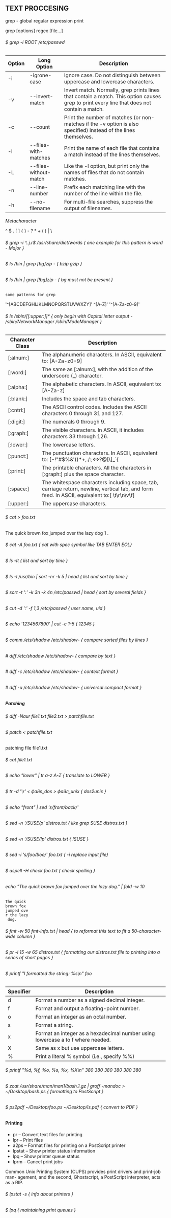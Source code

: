 

## TEXT PROCCESING

grep - global regular expression print

grep [options] regex [file...]

###### $ grep -i ROOT /etc/passwd

| Option | Long Option | Description |
| --- | --- | --- |
| -i | -igrone-case | Ignore case. Do not distinguish between uppercase and lowercase characters. |
| -v | --invert-match | Invert match. Normally, grep prints lines that contain a match. This option causes grep to print every line that does not contain a match. |
| -c | --count | Print the number of matches (or non-matches if the -v option is also specified) instead of the lines themselves. |
| -l | --files-with-matches | Print the name of each file that contains a match instead of the lines themselves.|
| -L | --files-without-match | Like the -l option, but print only the names of files that do not contain matches. |
| -n | --line-number|  Prefix each matching line with the number of the line within the file. |
| -h | --no-filename | For multi-file searches, suppress the output of filenames. |

*Metacharacter*

^ $ . [ ] { } - ? * + ( ) | \

###### $ grep -i ^..j.r$ /usr/share/dict/words { one example for this pattern is word - Major }
###### $ ls /bin | grep [bg]zip - { bzip gzip }
###### $ ls /bin | grep [!bg]zip - { bg must not be present }

	some patterns for grep
'^[ABCDEFGHIJKLMNOPQRSTUVWXZY]'
^[A-Z]'
'^[A-Za-z0-9]'

###### $ ls /sbin/[[:upper:]]* { only begin with Capital letter output - /sbin/NetworkManager /sbin/ModeManager }

| Character Class | Description |
| --- | --- |
[:alnum:] | The alphanumeric characters. In ASCII, equivalent to: [A-Za-z0-9]
[:word:] | The same as [:alnum:], with the addition of the underscore (_) character.
[:alpha:] | The alphabetic characters. In ASCII, equivalent to:[A-Za-z]
[:blank:] | Includes the space and tab characters.
[:cntrl:] | The ASCII control codes. Includes the ASCII characters 0 through 31 and 127.
[:digit:] | The numerals 0 through 9.
[:graph:] | The visible characters. In ASCII, it includes characters 33 through 126.
[:lower:] | The lowercase letters.
[:punct:] | The punctuation characters. In ASCII, equivalent to: [-!"#$%&'()*+,./:;<=>?@[\\\]_`{|}~]
[:print:] | The printable characters. All the characters in [:graph:] plus the space character.
[:space:] | The whitespace characters including space, tab, carriage return, newline, vertical tab, and form feed. In ASCII, equivalent to:[ \t\r\n\v\f]
[:upper:] | The uppercase characters.


###### $ cat > foo.txt
The quick brown fox jumped over the lazy dog 1 .
###### $ cat -A foo.txt { cat with spec symbol like TAB ENTER EOL}

###### $ ls -lt { list and sort by time }
###### $ ls -l /usr/bin | sort -nr -k 5 | head  { list and sort by time }

###### $ sort -t ':' -k 3n -k 4n /etc/passwd | head { sort by several fields }

###### $ cut -d ':' -f 1,3 /etc/passwd { user name, uid }
###### $ echo '1234567890' | cut -c 1-5 { 12345 }

###### $ comm /ets/shadow /etc/shadow- { compare sorted files by lines }

###### # diff /etc/shadow /etc/shadow- { compare by text }
###### # diff -c /etc/shadow /etc/shadow- { context format }
###### # diff -u /etc/shadow /etc/shadow- { universal compact format }

##### Patching
###### $ diff -Naur file1.txt file2.txt > patchfile.txt
###### $ patch < patchfile.txt
patching file file1.txt
###### $ cat file1.txt

###### $ echo "lower" | tr a-z A-Z { translate to LOWER }
###### $ tr -d '\r' < файл_dos > файл_unix { dos2unix }
###### $ echo "front" | sed 's/front/back/'
###### $ sed -n '/SUSE/p' distros.txt { like grep SUSE distros.txt }
###### $ sed -n '/SUSE/!p' distros.txt { !SUSE }
###### $ sed -i 's/foo/boo/' foo.txt { -i replace input file}

###### $ aspell -H check foo.txt { check spelling }

###### echo "The quick brown fox jumped over the lazy dog." | fold -w 10 
	The quick 
	brown fox 
	jumped ove
	r the lazy
	 dog.

###### $ fmt -w 50 fmt-info.txt | head  { to reformat this text to fit a 50-character-wide column }

###### $ pr -l 15 -w 65 distros.txt { formatting our distros.txt file to printing into a series of short pages } 	

###### $ printf "I formatted the string: %s\n" foo

|Specifier| Description|
| --- | --- |
|d |Format a number as a signed decimal integer.
|f |Format and output a floating-point number.
|o |Format an integer as an octal number.
|s |Format a string.
|x |Format an integer as a hexadecimal number using lowercase a to f where needed.
|X |Same as x but use uppercase letters.
|% |Print a literal % symbol (i.e., specify %%)

###### $ printf "%d, %f, %o, %s, %x, %X\n" 380 380 380 380 380 380

###### $ zcat /usr/share/man/man1/bash.1.gz  | groff -mandoc > ~/Desktop/bash.ps  { formatting to PostScript }

###### $ ps2pdf ~/Desktop/foo.ps ~/Desktop/ls.pdf { convert to PDF } 

#### Printing

  * pr – Convert text files for printing
  * lpr – Print files
  * a2ps – Format files for printing on a PostScript printer
  * lpstat – Show printer status information
  * lpq – Show printer queue status
  * lprm – Cancel print jobs


Common Unix Printing System (CUPS) provides print drivers and print-job man-
agement, and the second, Ghostscript, a PostScript interpreter, acts as a RIP.

###### $ lpstat -s { info about printers }
###### $ lpq { maintaining print queues }





